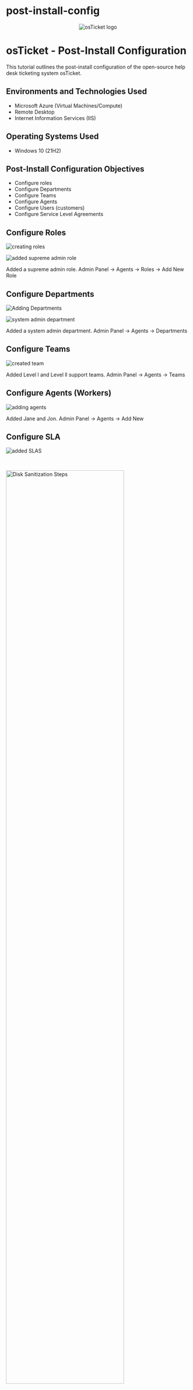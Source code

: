 # post-install-config
<p align="center">
<img src="https://i.imgur.com/Clzj7Xs.png" alt="osTicket logo"/>
</p>

<h1>osTicket - Post-Install Configuration</h1>
This tutorial outlines the post-install configuration of the open-source help desk ticketing system osTicket.<br />


<h2>Environments and Technologies Used</h2>

- Microsoft Azure (Virtual Machines/Compute)
- Remote Desktop
- Internet Information Services (IIS)

<h2>Operating Systems Used </h2>

- Windows 10</b> (21H2)

<h2>Post-Install Configuration Objectives</h2>

- Configure roles
- Configure Departments
- Configure Teams
- Configure Agents
- Configure Users (customers)
- Configure Service Level Agreements



<h2>Configure Roles </h2>


![creating roles](https://github.com/user-attachments/assets/c0f523d7-7959-4620-8235-625a673a89ca)


![added supreme admin role](https://github.com/user-attachments/assets/031e25c7-a1ca-4fa0-a32c-587b53c5efb6)

Added a supreme admin role. Admin Panel -> Agents -> Roles -> Add New Role
</p>



<h2>Configure Departments </h2>

![Adding Departments](https://github.com/user-attachments/assets/641c06f1-b215-4c88-a858-b9b13a98145b)



![system admin department](https://github.com/user-attachments/assets/00bcbf8d-9960-45b3-a88c-0d3a8c34a814)

Added a system admin department. Admin Panel -> Agents -> Departments


<h2>Configure Teams </h2>


![created team](https://github.com/user-attachments/assets/24a1c65c-3479-4425-aa6b-4c7e02523168)

Added Level l and Level ll support teams. Admin Panel -> Agents -> Teams

<h2> Configure Agents (Workers) </h2>

![adding agents](https://github.com/user-attachments/assets/085c907e-aa69-473b-bb8a-2911e41ccc91)

Added Jane and Jon. Admin Panel -> Agents -> Add New



<h2>Configure SLA </h2>

![added SLAS](https://github.com/user-attachments/assets/99a010c0-58a8-4101-bda7-7b6161905e04)

<p>

<br />

<p>
<img src="https://i.imgur.com/DJmEXEB.png" height="80%" width="80%" alt="Disk Sanitization Steps"/>
</p>
<p>
Lorem ipsum dolor sit amet, consectetur adipiscing elit, sed do eiusmod tempor incididunt ut labore et dolore magna aliqua. Ut enim ad minim veniam, quis nostrud exercitation ullamco laboris nisi ut aliquip ex ea commodo consequat. Duis aute irure dolor in reprehenderit in voluptate velit esse cillum dolore eu fugiat nulla pariatur.
</p>
<br />

<p>
<img src="https://i.imgur.com/DJmEXEB.png" height="80%" width="80%" alt="Disk Sanitization Steps"/>
</p>
<p>
Lorem ipsum dolor sit amet, consectetur adipiscing elit, sed do eiusmod tempor incididunt ut labore et dolore magna aliqua. Ut enim ad minim veniam, quis nostrud exercitation ullamco laboris nisi ut aliquip ex ea commodo consequat. Duis aute irure dolor in reprehenderit in voluptate velit esse cillum dolore eu fugiat nulla pariatur.
</p>
<br />
